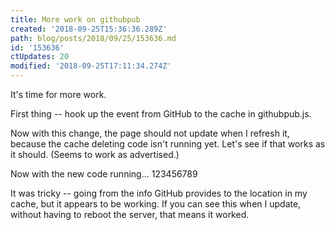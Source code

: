 ```yaml
---
title: More work on githubpub
created: '2018-09-25T15:36:36.289Z'
path: blog/posts/2018/09/25/153636.md
id: '153636'
ctUpdates: 20
modified: '2018-09-25T17:11:34.274Z'
---
```

It's time for more work.

First thing -- hook up the event from GitHub to the cache in githubpub.js.

Now with this change, the page should not update when I refresh it, because the cache deleting code isn't running yet. Let's see if that works as it should. (Seems to work as advertised.)

Now with the new code running... 123456789

It was tricky -- going from the info GitHub provides to the location in my cache, but it appears to be working. If you can see this when I update, without having to reboot the server, that means it worked.